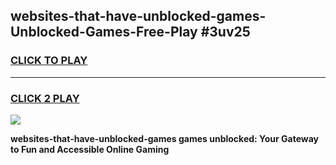 
## websites-that-have-unblocked-games-Unblocked-Games-Free-Play #3uv25
<h3>
<a href="https://us.freeplayer.one?title=websites-that-have-unblocked-games&ref=9M">CLICK TO PLAY</a></h3>
<hr>

<h3>
<a href="https://us.freeplayer.one?title=websites-that-have-unblocked-games&ref=9M">CLICK 2 PLAY</a>
  
</h3>

<a href="https://us.freeplayer.one?title=websites-that-have-unblocked-games&ref=9M"><img src="https://clearcache.store/games.png"></a>


**websites-that-have-unblocked-games games unblocked: Your Gateway to Fun and Accessible Online Gaming**
